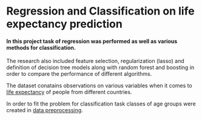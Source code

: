 # Regression and Classification on life expectancy prediction
#### In this project task of regression was performed as well as various methods for classification. 
The research also included feature selection, regularization (lasso) and definition of decision tree models along with random forest and boosting in order to compare the performance of different algorithms.

The dataset conatains observations on various variables when it comes to [life expectancy](https://www.kaggle.com/datasets/kumarajarshi/life-expectancy-who) of people from different countries. 

In order to fit the problem for classification task classes of age groups were created in [data preprocessing](https://github.com/deszczowaa/Regression-and-Classification/blob/main/Data_preprocessing.ipynb).

